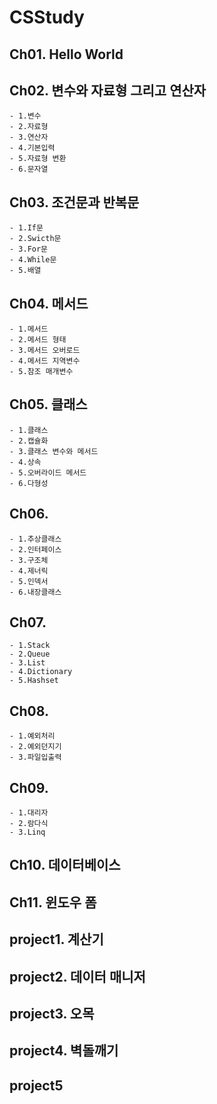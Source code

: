 # CSStudy
## Ch01. Hello World
## Ch02. 변수와 자료형 그리고 연산자
	- 1.변수
	- 2.자료형
	- 3.연산자
	- 4.기본입력
	- 5.자료형 변환
	- 6.문자열
## Ch03. 조건문과 반복문
	- 1.If문
	- 2.Swicth문
	- 3.For문
	- 4.While문
	- 5.배열
## Ch04. 메서드
	- 1.메서드
	- 2.메서드 형태
	- 3.메서드 오버로드
	- 4.메서드 지역변수
	- 5.참조 매개변수
## Ch05. 클래스
	- 1.클래스
	- 2.캡슐화
	- 3.클래스 변수와 메서드
	- 4.상속
	- 5.오버라이드 메서드
	- 6.다형성
## Ch06.
	- 1.추상클래스
	- 2.인터페이스
	- 3.구조체
	- 4.제너릭
	- 5.인덱서
	- 6.내장클래스
## Ch07.
	- 1.Stack
	- 2.Queue
	- 3.List
	- 4.Dictionary
	- 5.Hashset
## Ch08.
	- 1.예외처리
	- 2.예외던지기
	- 3.파일입출력
## Ch09.
	- 1.대리자
	- 2.람다식
	- 3.Linq
## Ch10. 데이터베이스 
## Ch11. 윈도우 폼
## project1. 계산기
## project2. 데이터 매니저
## project3. 오목
## project4. 벽돌깨기
## project5
